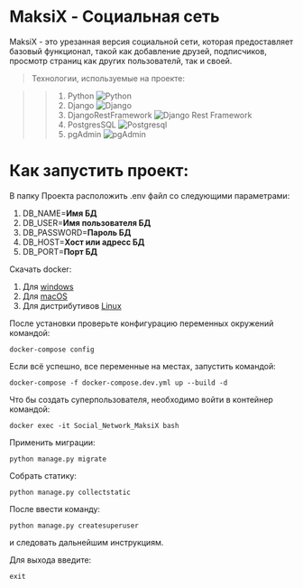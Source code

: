 # MaksiX - Социальная сеть

MaksiX - это урезанная версия социальной сети, которая предоставляет базовый функционал, такой как добавление друзей, подписчиков, просмотр страниц как других пользователй, так и своей.

>Технологии, используемые на проекте:

>>1. Python ![Python](https://img.shields.io/badge/-Python-black?style=flat-square&logo=Python)
>>2. Django ![Django](https://img.shields.io/badge/-Django-0aad48?style=flat-square&logo=Django)
>>3. DjangoRestFramework ![Django Rest Framework](https://img.shields.io/badge/DRF-red?style=flat-square&logo=Django)
>>4. PostgresSQL ![Postgresql](https://img.shields.io/badge/-Postgresql-%232c3e50?style=flat-square&logo=Postgresql)
>>5. pgAdmin ![pgAdmin](https://img.shields.io/badge/PG-pgAdmin-blue?style=flat-square&logo=pgAdmin)
# Как запустить проект:

В папку Проекта расположить .env файл со следующими параметрами:

1. DB_NAME=**Имя БД**
2. DB_USER=**Имя пользователя БД**
3. DB_PASSWORD=**Пароль БД**
4. DB_HOST=**Хост или адресс БД**
5. DB_PORT=**Порт БД**

Скачать docker: 
1. Для [windows](https://docs.docker.com/desktop/windows/install/)
2. Для [macOS](https://docs.docker.com/desktop/mac/install/)
3. Для дистрибутивов [Linux](https://docs.docker.com/desktop/linux/#uninstall)

После установки проверьте конфигурацию переменных окружений 
командой:
```
docker-compose config
```
Если всё успешно, все переменные на местах, запустить командой:
```
docker-compose -f docker-compose.dev.yml up --build -d
```

Что бы создать суперпользователя, 
необходимо войти в контейнер командой:
```
docker exec -it Social_Network_MaksiX bash
```
Применить миграции:
```
python manage.py migrate
```
Собрать статику:
```
python manage.py collectstatic
```
После ввести команду:
```
python manage.py createsuperuser
```
и следовать дальнейшим инструкциям.

Для выхода введите:
```
exit
```
